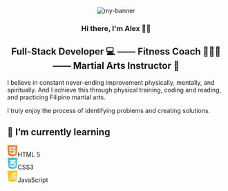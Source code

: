 <p align ="center">
<img width="800" src ="https://user-images.githubusercontent.com/90926044/141658485-b2f37f76-ca0a-4e05-ab97-4f196fa69f5f.png" alt="my-banner">
</p>

<h3 align="center">
Hi there, I'm Alex 👋🏽
</h3>

<h2 align="center">Full-Stack Developer 💻 —— Fitness Coach 🏋🏽‍♂️ —— Martial Arts Instructor 🥋</h2>

I believe in constant never-ending improvement physically, mentally, and spiritually. And I achieve this through physical training, coding and reading, and practicing Filipino martial arts.

I truly enjoy the process of identifying problems and creating solutions.
  
## 🌱 I’m currently learning
<img width ="24" src="images/html-course-icon-lg.png" alt ="html-5">HTML 5</br>
<img width="24" src="images/css-course-icon-lg.png" alt ="css3">CSS3</br>
<img width ="24" src="images/javascript-course-icon-lg.png" alt ="javascript">JavaScript

  <!--
**agruezo/agruezo** is a ✨ _special_ ✨ repository because its `README.md` (this file) appears on your GitHub profile.

Here are some ideas to get you started:

- 🔭 I’m currently working on ...
- 🌱 I’m currently learning ...
- 👯 I’m looking to collaborate on ...
- 🤔 I’m looking for help with ...
- 💬 Ask me about ...
- 📫 How to reach me: ...
- 😄 Pronouns: ...
- ⚡ Fun fact: ...
-->
